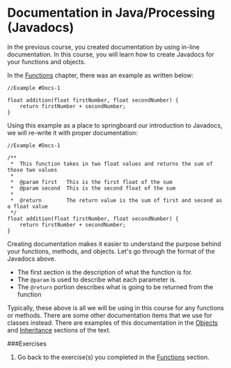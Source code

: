 # Documentation in Java/Processing (Javadocs)

In the previous course, you created documentation by using in-line documentation.  In this course, you will learn how to create Javadocs for your functions and objects.

In the [Functions](./functions_beyond_void.md) chapter, there was an example as written below:

```processing
//Example #Docs-1

float addition(float firstNumber, float secondNumber) {
    return firstNumber + secondNumber;
}
```

Using this example as a place to springboard our introduction to Javadocs, we will re-write it with proper documentation:

```processing
//Example #Docs-1

/** 
 *  This function takes in two float values and returns the sum of those two values
 *
 *  @param first   This is the first float of the sum
 *  @param second  This is the second float of the sum
 * 
 *  @return        The return value is the sum of first and second as a float value
 */
float addition(float firstNumber, float secondNumber) {
    return firstNumber + secondNumber;
}
```

Creating documentation makes it easier to understand the purpose behind your functions, methods, and objects.  Let's go through the format of the Javadocs above.
* The first section is the description of what the function is for.
* The `@param` is used to describe what each parameter is.
* The `@return` portion describes what is going to be returned from the function

Typically, these above is all we will be using in this course for any functions or methods.  There are some other documentation items that we use for classes instead.  There are examples of this documentation in the [Objects](./objects.md) and [Inheritance](./inheritance.md) sections of the text.

###Exercises
1. Go back to the exercise(s) you completed in the [Functions](./functions_beyond_void.md) section.
